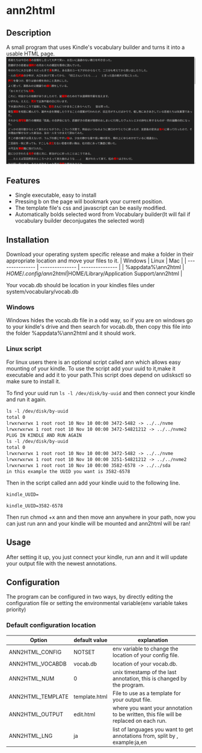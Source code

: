 # ann2html
## Description
A small program that uses Kindle's vocabulary builder and turns it into a usable HTML page.
![example of program](usage.png)


## Features
* Single executable, easy to install 
* Pressing b on the page will bookmark your current position.
* The template file's css and javascript can be easily modified.
* Automatically bolds selected word from Vocabulary builder(It will fail if vocabulary builder deconjugates the selected word)

## Installation
Download your operating system specific release and make a folder in their appropriate location and move your files to it.
| Windows | Linux | Mac |
| --------------- | --------------- | --------------- |
| %appdata%\ann2html | $HOME/.config/ann2html |$HOME/Library/Application Support/ann2html  |

Your vocab.db should be location in your kindles files under system/vocabulary/vocab.db


### Windows
Windows hides the vocab.db file in a odd way, so if you are on windows go to your kindle's drive and then search for vocab.db, then copy this file into the folder %appdata%\ann2html and it should work. 



### Linux script
For linux users there is an optional script called ann which allows easy mounting of your kindle. To use the script add your uuid to it,make it executable and add it to your path.This script does depend on udisksctl so make sure to install it.

To find your uuid run ```ls -l /dev/disk/by-uuid``` and then connect your kindle and run it again.
```
ls -l /dev/disk/by-uuid
total 0
lrwxrwxrwx 1 root root 10 Nov 10 00:00 3472-5482 -> ../../nvme
lrwxrwxrwx 1 root root 10 Nov 10 00:00 3472-54821212 -> ../../nvme2
PLUG IN KINDLE AND RUN AGAIN
ls -l /dev/disk/by-uuid
total 0
lrwxrwxrwx 1 root root 10 Nov 10 00:00 3472-5482 -> ../../nvme
lrwxrwxrwx 1 root root 10 Nov 10 00:00 3251-54821212 -> ../../nvme2
lrwxrwxrwx 1 root root 10 Nov 10 00:00 3582-6578 -> ../../sda
in this example the UUID you want is 3582-6578 
```
Then in the script called ann add your kindle uuid to the following line.
```
kindle_UUID=
```
```
kindle_UUID=3582-6578
```
Then run chmod +x ann
and then move ann anywhere in your path, now you can just run ann and your kindle will be mounted and ann2html will be ran!


## Usage


After setting it up, you just connect your kindle, run ann and it will update your output file with the newest annotations.

## Configuration
The program can be configured in two ways, by directly editing the configuration file or setting the environmental variable(env variable takes priority)
### Default configuration location



| Option | default value | explanation |
| --------------- | --------------- | --------------- |
| ANN2HTML_CONFIG |NOTSET | env variable to change the location of your config file. |
| ANN2HTML_VOCABDB | vocab.db | location of your vocab.db.  |
| ANN2HTML_NUM | 0 | unix timestamp of the last annotation, this is changed by the program.|
| ANN2HTML_TEMPLATE | template.html | File to use as a template for your output file.|
| ANN2HTML_OUTPUT | edit.html | where you want your annotation to be written, this file will be replaced on each run. |
| ANN2HTML_LNG| ja | list of languages you want to get annotations from, split by , example:ja,en|


